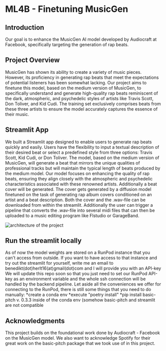 # ML4B - Finetuning MusicGen

## Introduction

Our goal is to enhance the MusicGen AI model developed by Audiocraft at Facebook, specifically targeting the generation of rap beats. 

## Project Overview

MusicGen has shown its ability to create a variety of music pieces. However, its proficiency in generating rap beats that meet the expectations of potential listeners has been somewhat lacking. Our project aims to finetune this model, based on the medium version of MusicGen, to specifically understand and generate high-quality rap beats reminiscent of the dark, atmospheric, and psychedelic styles of artists like Travis Scott, Don Toliver, and Kid Cudi. The training set exclusively comprises beats from these three artists to ensure the model accurately captures the essence of their music.

## Streamlit App

We built a Streamlit app designed to enable users to generate rap beats quickly and easily. Users have the flexibility to input a textual description of their desired beat or select a predefined style from three options: Travis Scott, Kid Cudi, or Don Toliver. The model, based on the medium version of MusicGen, will generate a beat that mirrors the unique qualities of professional tracks but will maintain the typical length of beats produced by the medium model. Our model focuses on enhancing the quality of rap beats, ensuring they align closely with the atmospheric and psychedelic characteristics associated with these renowned artists. Additionally a beat cover will be generated. The cover gets generated by a diffusion model finetuned on the task of generating rap album covers conditioned on an artist and a beat description. Both the cover and the .wav-file can be downloaded from within the streamlit. Additionally the user can trigger a pipeline that converts the .wav-file into several midi files that can then be uploaded to a music editing program like Flstudio or GarageBand.

![architecture of the project](https://github.com/Benediktherlt/musicgen_finetune_rapbeats/assets/136809065/a6df472c-8b17-494e-8668-b6d8855ae7c2)

## Run the streamlit locally

As of now the model weights are stored on a RunPod instance that you can't access from outside. If you want to have access to that instance and try out the streamlit for yourself, write me an email to benedikt(dot)herlt16(at)gmail(dot)com and I will provide you with an API-key 
We will update this repo soon so that you just need to set our RunPod API-key as an environment variable and the whole ssh connection will be handled by the backend pipeline. 
Let aside all the conveniences we offer for connecting to the RunPod, there is still some things that you need to do manually: 
*create a conda env
*execute "poetry install"
*pip install basic-pitch v. 0.3.3 inside of the conda env (somehow basic-pitch and streamlit are not compatible


## Acknowledgments

This project builds on the foundational work done by Audiocraft - Facebook on the MusicGen model.
We also want to acknowledge Spotify for their great work on the basic-pitch package that we took use of in this project. 


